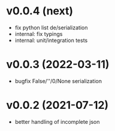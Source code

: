 # v0.0.4 (next)

- fix python list de/serialization
- internal: fix typings
- internal: unit/integration tests

# v0.0.3 (2022-03-11)

- bugfix False/''/0/None serialization

# v0.0.2 (2021-07-12)

- better handling of incomplete json
